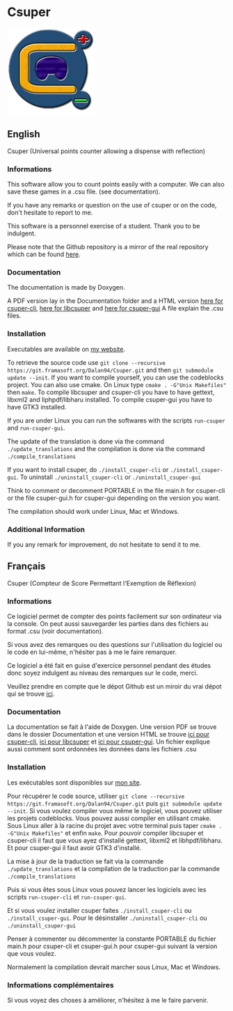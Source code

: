 Csuper
======
![Csuper logo](Images/Logo_200.png)

English
-------

Csuper (Universal points counter allowing a dispense with reflection)

### Informations

This software allow you to count points easily with a computer.
We can also save these games in a .csu file. (see documentation).

If you have any remarks or question on the use of csuper or on the code, don't hesitate to report to me.

This software is a personnel exercise of a student. Thank you to be indulgent.

Please note that the Github repository is a mirror of the real repository which can be found [here](https://git.framasoft.org/Dalan94/Csuper).

### Documentation

The documentation is made by Doxygen.

A PDF version lay in the Documentation folder and a HTML version [here for csuper-cli](http://www.dalan.rd-h.fr/documentation/doc_csuper), [here for libcsuper](http://www.dalan.rd-h.fr/documentation/doc_libcsuper) and [here for csuper-gui](http://www.dalan.rd-h.fr/documentation/doc_csuper-gui)
A file explain the .csu files.

### Installation

Executables are available on [my website](http://www.dalan.rd-h.fr/wordpress).

To retrieve the source code use `git clone --recursive https://git.framasoft.org/Dalan94/Csuper.git` and then `git submodule update --init`.
If you want to compile yourself, you can use the codeblocks project.
You can also use cmake. On Linux type `cmake . -G"Unix Makefiles"` then `make`.
To compile libcsuper and csuper-cli you have to have gettext, libxml2 and liphpdf/libharu installed.
To compile csuper-gui you have to have GTK3 installed.

If you are under Linux you can run the softwares with the scripts `run-csuper` and `run-csuper-gui`.

The update of the translation is done via the command `./update_translations` and the compilation is done via the command `./compile_translations`

If you want to install csuper, do `./install_csuper-cli` or `./install_csuper-gui`. To uninstall `./uninstall_csuper-cli` or `./uninstall_csuper-gui`

Think to comment or decomment PORTABLE in the file main.h for csuper-cli or the file csuper-gui.h for csuper-gui depending on the version you want.

The compilation should work under Linux, Mac et Windows.

### Additional Information

If you any remark for improvement, do not hesitate to send it to me.

Français
--------

Csuper (Compteur de Score Permettant l'Exemption de Réflexion)

### Informations

Ce logiciel permet de compter des points facilement sur son ordinateur via la console.
On peut aussi sauvegarder les parties dans des fichiers au format .csu (voir documentation).

Si vous avez des remarques ou des questions sur l'utilisation du logiciel ou le code en lui-même, n'hésiter pas à me le faire remarquer.

Ce logiciel a été fait en guise d'exercice personnel pendant des études donc soyez indulgent au niveau des remarques sur le code, merci.

Veuillez prendre en compte que le dépot Github est un miroir du vrai dépot qui se trouve [ici](https://git.framasoft.org/Dalan94/Csuper).

### Documentation

La documentation se fait à l'aide de Doxygen.
Une version PDF se trouve dans le dossier Documentation et une version HTML se trouve [ici pour csuper-cli](http://www.dalan.rd-h.fr/documentation/doc_csuper), [ici pour libcsuper](http://www.dalan.rd-h.fr/documentation/doc_libcsuper) et [ici pour csuper-gui](http://www.dalan.rd-h.fr/documentation/doc_csuper-gui).
Un fichier explique aussi comment sont ordonnées les données dans les fichiers .csu

### Installation

Les exécutables sont disponibles sur [mon site](http://www.dalan.rd-h.fr/wordpress).

Pour récupérer le code source, utiliser `git clone --recursive https://git.framasoft.org/Dalan94/Csuper.git` puis `git submodule update --init`.
Si vous voulez compiler vous même le logiciel, vous pouvez utiliser les projets codeblocks.
Vous pouvez aussi compiler en utilisant cmake. Sous Linux aller à la racine du projet avec votre terminal puis taper `cmake . -G"Unix Makefiles"` et enfin `make`.
Pour pouvoir compiler libcsuper et csuper-cli il faut que vous ayez d'installé gettext, libxml2 et libhpdf/libharu.
Et pour csuper-gui il faut avoir GTK3 d'installé.

La mise à jour de la traduction se fait via la commande `./update_translations` et la compilation de la traduction par la commande `./compile_translations`

Puis si vous êtes sous Linux vous pouvez lancer les logiciels avec les scripts `run-csuper-cli` et `run-csuper-gui`.

Et si vous voulez installer csuper faites `./install_csuper-cli` ou `./install_csuper-gui`. Pour le désinstaller `./uninstall_csuper-cli` ou `./uninstall_csuper-gui`

Penser à commenter ou décommenter la constante PORTABLE du fichier main.h pour csuper-cli et csuper-gui.h pour csuper-gui suivant la version que vous voulez.

Normalement la compilation devrait marcher sous Linux, Mac et Windows.

### Informations complémentaires

Si vous voyez des choses à améliorer, n'hésitez à me le faire parvenir.